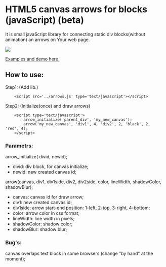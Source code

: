 # HTML5 canvas arrows for blocks (javaScript) (beta)

It is small javaScript library for connecting static div blocks(without animation) an arrows on Your web page.

<img src="https://github.com/Verhov/arrows_for_blocks/blob/master/screenshot.png?raw=true" />

<a href="http://michael.verhov.com/Project/canvas_arrows_for_div">Examples and demo here.</a>


## How to use:

Step1: (Add lib.)

        <script src='../arrows.js' type='text/javascript'></script>

Step2: (Initialize(once) and draw arrows)

        <script type='text/javascript'>
          	arrow_initialize('parent_div', 'my_new_canvas');
          	arrow('my_new_canvas', 'div1', 4, 'div2', 2, 'black', 2, 'red', 4);
        </script>


### Parametrs:

arrow_initialize( divid, newid);
* divid: div block, for canvas initialize;
* newid: new created canvas id;

arrow(canvas, div1, div1side, div2, div2side, color, lineWidth, shadowColor, shadowBlur);
* canvas: canvas id for draw arrow;
* div1: new created canvas id;
* div1side: arrow start-end position: 1-left, 2-top, 3-right, 4-bottom;
* color: arrow color in css format;
* lineWidth: line width in pixels;
* shadowColor: shadow color;
* shadowBlur: shadow blur;


### Bug's:

canvas overlaps text block in some browsers (change "by hand" at the moment);